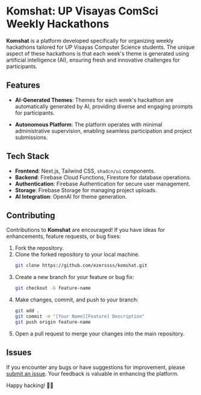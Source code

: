 # Komshat: UP Visayas ComSci Weekly Hackathons

**Komshat** is a platform developed specifically for organizing weekly hackathons tailored for UP Visayas Computer Science students. The unique aspect of these hackathons is that each week's theme is generated using artificial intelligence (AI), ensuring fresh and innovative challenges for participants.

## Features

- **AI-Generated Themes**: Themes for each week's hackathon are automatically generated by AI, providing diverse and engaging prompts for participants.
  
- **Autonomous Platform**: The platform operates with minimal administrative supervision, enabling seamless participation and project submissions.

## Tech Stack

- **Frontend**: Next.js, Tailwind CSS, `shadcn/ui` components.
- **Backend**: Firebase Cloud Functions, Firestore for database operations.
- **Authentication**: Firebase Authentication for secure user management.
- **Storage**: Firebase Storage for managing project uploads.
- **AI Integration**: OpenAI for theme generation.

## Contributing

Contributions to **Komshat** are encouraged! If you have ideas for enhancements, feature requests, or bug fixes:
1. Fork the repository.
2. Clone the forked repository to your local machine.
   ```bash
   git clone https://github.com/ezerssss/komshat.git
   ```
3. Create a new branch for your feature or bug fix:
   ```bash
   git checkout -b feature-name
   ```
4. Make changes, commit, and push to your branch:
   ```bash
   git add .
   git commit -m "[Your Name][Feature] Description"
   git push origin feature-name
   ```
5. Open a pull request to merge your changes into the main repository.

## Issues

If you encounter any bugs or have suggestions for improvement, please [submit an issue](https://github.com/ezerssss/komshat/issues). Your feedback is valuable in enhancing the platform.

Happy hacking! 👾🤖

